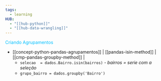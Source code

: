 ```yaml
---
tags:
  - learning
HUB:
  - "[[hub-python]]"
  - "[[hub-data-wrangling]]"
---
```

 <font color = 00bfff> Criando Agrupamentos</font>
- [[concept-python-pandas-agrupamentos]]   |  [[pandas-isin-method]] | [[cmp-pandas-groupby-method]]  |
	- `selecao  = dados.Bairro.isin(bairros)` - *bairros = serie com a seleção*
	- `grupo_bairro = dados.groupby('Bairro')`

